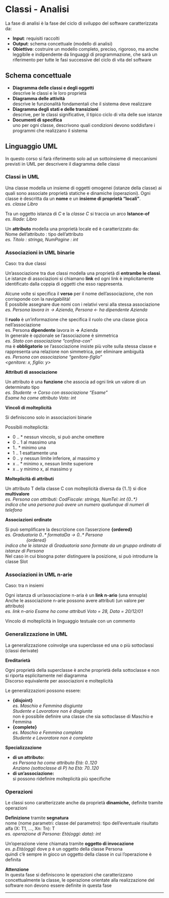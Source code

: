 # Classi - Analisi

La fase di analisi è la fase del ciclo di sviluppo del software caratterizzata da:

- **Input**: requisiti raccolti
- **Output**: schema concettuale (modello di analisi)
- **Obiettivo**: costruire un modello completo, preciso, rigoroso, ma anche leggibile e indipendente da linguaggi di programmazione, che sarà un riferimento per tutte le fasi successive del ciclo di vita del software

## Schema concettuale

- **Diagramma delle classi e degli oggetti**\
descrive le classi e le loro proprietà
- **Diagramma delle attività**\
descrive le funzionalità fondamentali che il sistema deve realizzare
- **Diagramma degli stati e delle transizioni**\
descrive, per le classi significative, il tipico ciclo di vita delle sue istanze
- **Documenti di specifica**\
uno per ogni classe, descrivono quali condizioni devono soddisfare i programmi che realizzano il sistema

## Linguaggio UML

In questo corso si farà riferimento solo ad un sottoinsieme di meccanismi previsti in UML per descrivere il diagramma delle classi

### **Classi in UML**

Una classe modella un insieme di oggetti omogenei (istanze della classe) ai quali sono associate proprietà statiche e dinamiche (operazioni). Ogni classe è descritta da un **nome** e un **insieme di proprietà “locali”**.\
*es. classe Libro*

Tra un oggetto istanza di *C* e la *classe C* si traccia un arco **Istance-of**\
*es. Iliade: Libro*

Un **attributo** modella una proprietà locale ed è caratterizzato da:\
Nome dell’attributo : tipo dell’attributo\
*es. Titolo : stringa, NumPagine : int*

### **Associazioni in UML binarie**

Caso: tra due classi

Un’associazione tra due classi modella una proprietà di **entrambe le classi**.\
Le istanze di associazioni si chiamano **link** ed ogni link è implicitamente identificato dalla coppia di oggetti che esso rappresenta.

Alcune volte si specifica il **verso** per il nome dell’associazione, che non corrisponde con la navigabilità! \
È possibile assegnare due nomi con i relativi versi alla stessa associazione\
*es. Persona lavora in → Azienda, Persona ← ha dipendente Azienda*

Il **ruolo** è un’informazione che specifica il ruolo che una classe gioca nell’associazione\
es. Persona **dipendente** lavora in **→** Azienda\
In generale è opzionale se l’associazione è simmetrica\
*es. Stato con associazione “confina-con”*\
ma è **obbligatorio** se l’associazione insiste più volte sulla stessa classe e rappresenta una relazione non simmetrica, per eliminare ambiguità\
*es. Persona con associazione “genitore-figlio”\
<genitore: x, figlio: y>*

**Attributi di associazione**

Un attributo è una **funzione** che associa ad ogni link un valore di un determinato tipo\
*es. Studente → Corso con associazione “Esame”\
Esame ha come attributo Voto: int*

**Vincoli di molteplicità**

Si definiscono solo in associazioni binarie

Possibili molteplicità:

- 0 .. *     nessun vincolo, si può anche omettere
- 0 .. 1     al massimo una
- 1.. *      minimo una
- 1 .. 1     esattamente una
- 0 .. y     nessun limite inferiore, al massimo y
- x .. *      minimo x, nessun limite superiore
- x .. y      minimo x, al massimo y

**Molteplicità di attributi**

Un attributo T della classe C con molteplicità diversa da {1..1} si dice **multivalore**\
_es. Persona con attributi: CodFiscale: stringa, NumTel: int {0..*}\
indica che una persona può avere un numero qualunque di numeri di telefono_

**Associazioni ordinate**

Si può semplificare la descrizione con l’asserzione **{ordered}**\
_es. Graduatoria 0..* formataDa → 0..* Persona\
&nbsp;&nbsp;&nbsp;&nbsp;&nbsp;&nbsp;&nbsp;&nbsp;&nbsp;&nbsp;&nbsp;&nbsp;&nbsp;&nbsp;&nbsp;&nbsp; {ordered}\
indica che le istanze di Graduatoria sono formate da un gruppo ordinato di istanze di Persona_\
Nel caso in cui bisogna poter distinguere la posizione, si può introdurre la classe Slot

### **Associazioni in UML n-arie**

Caso: tra n insiemi

Ogni istanza di un’associazione n-aria è un **link n-ario** (una ennupla)\
Anche le associazione n-arie possono avere attributi (un valore per attributo)\
*es. link n-ario Esame ha come attributi Voto = 28, Data = 20/12/01*

Vincolo di molteplicità in linguaggio testuale con un commento

### Generalizzazione in UML

La generalizzazione coinvolge una superclasse ed una o più sottoclassi (classi derivate)

**Ereditarietà**

Ogni proprietà della superclasse è anche proprietà della sottoclasse e non si riporta esplicitamente nel diagramma\
Discorso equivalente per associazioni e molteplicità

Le generalizzazioni possono essere:

- **{disjoint}**\
_es. Maschio e Femmina disgiunta\
     Studente e Lavoratore non è disgiunta_\
non è possibile definire una classe che sia sottoclasse di Maschio e Femmina
- **{complete}**\
_es. Maschio e Femmina completa\
     Studente e Lavoratore non è completa_

**Specializzazione**

- **di un attributo:** \
_es Persona ha come attributo Età: 0..120\
    Anziano (sottoclasse di P) ha Età: 70..120_
- **di un’associazione:**\
si possono ridefinire molteplicità più specifiche

### Operazioni

Le classi sono caratterizzate anche da proprietà **dinamiche,** definite tramite operazioni

**Definizione** tramite **segnatura** \
nome (nome parametri: classe del parametro): tipo dell’eventuale risultato\
alfa (X: T1, …, Xn: Tn): T\
*es. operazione di Persona: Età(oggi: data): int*

Un’operazione viene chiamata tramite **oggetto di invocazione**\
*es. p.Età(oggi)*
dove p è un oggetto della classe Persona\
quindi c’è sempre in gioco un oggetto della classe in cui l’operazione è definita

**Attenzione**\
In questa fase si definiscono le operazioni che caratterizzano concettualmente la classe, le operazione orientate alla realizzazione del software non devono essere definite in questa fase

---
